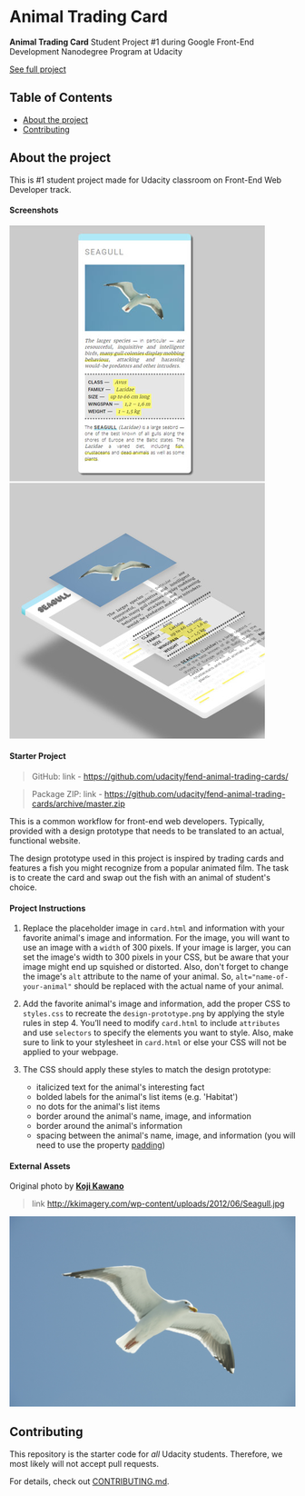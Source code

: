 # Animal Trading Card

**Animal Trading Card**
Student Project #1 during Google Front-End Development Nanodegree Program at Udacity

[See full project](https://dominicom.github.io/animal-trading-card/)

## Table of Contents

* [About the project](#about-the-project)
* [Contributing](#contributing)

## About the project
This is #1 student project made for Udacity classroom on Front-End Web Developer track.

#### Screenshots
![screenshot](img/screenshot.jpg)
![screenshot](img/visual.jpg)

#### Starter Project
> GitHub:
> link - https://github.com/udacity/fend-animal-trading-cards/

>Package ZIP:
> link - https://github.com/udacity/fend-animal-trading-cards/archive/master.zip

This is a common workflow for front-end web developers. Typically, provided with a design prototype that needs to be translated to an actual, functional website.

The design prototype used in this project is inspired by trading cards and features a fish you might recognize from a popular animated film. The task is to create the card and swap out the fish with an animal of student's choice.

#### Project Instructions
1.  Replace the placeholder image in  `card.html`  and information with your favorite animal's image and information. For the image, you will want to use an image with a  `width`  of 300 pixels. If your image is larger, you can set the image's width to 300 pixels in your CSS, but be aware that your image might end up squished or distorted. Also, don't forget to change the image's  `alt`  attribute to the name of your animal. So,  `alt="name-of-your-animal"`  should be replaced with the actual name of your animal.

2.  Add the favorite animal's image and information, add the proper CSS to  `styles.css`  to recreate the  `design-prototype.png`  by applying the style rules in step 4. You’ll need to modify  `card.html`  to include  `attributes`  and use  `selectors`  to specify the elements you want to style. Also, make sure to link to your stylesheet in  `card.html`  or else your CSS will not be applied to your webpage.
3.  The CSS should apply these styles to match the design prototype:
    -   italicized text for the animal's interesting fact
    -   bolded labels for the animal's list items (e.g. 'Habitat')
    -   no dots for the animal's list items
    -   border around the animal's name, image, and information
    -   border around the animal's information
    -   spacing between the animal's name, image, and information (you will need to use the property  [padding](https://developer.mozilla.org/en-US/docs/Web/CSS/padding))

#### External Assets
Original photo by [**Koji Kawano**](http://kkimagery.com/)
> link http://kkimagery.com/wp-content/uploads/2012/06/Seagull.jpg

![screenshot](img/seagull.jpg)

## Contributing

This repository is the starter code for _all_ Udacity students. Therefore, we most likely will not accept pull requests.

For details, check out [CONTRIBUTING.md](CONTRIBUTING.md).

